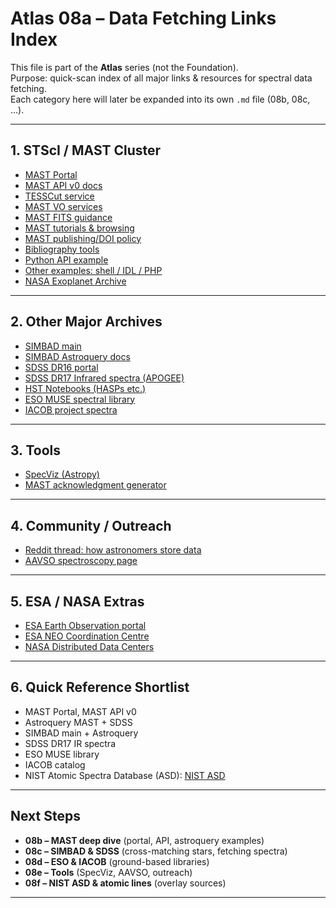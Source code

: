 # Atlas 08a – Data Fetching Links Index

This file is part of the **Atlas** series (not the Foundation).  
Purpose: quick-scan index of all major links & resources for spectral data fetching.  
Each category here will later be expanded into its own `.md` file (08b, 08c, …).  

---

## 1. STScI / MAST Cluster
- [MAST Portal](https://mast.stsci.edu/portal/Mashup/Clients/Mast/portal.html)  
- [MAST API v0 docs](https://mast.stsci.edu/api/v0/)  
- [TESSCut service](https://mast.stsci.edu/tesscut/)  
- [MAST VO services](https://mast.stsci.edu/portal/Mashup/VO.html)  
- [MAST FITS guidance](https://archive.stsci.edu/hst/fits_standard/)  
- [MAST tutorials & browsing](https://outerspace.stsci.edu/display/MASTDOCS/MAST+Portal+Help)  
- [MAST publishing/DOI policy](https://outerspace.stsci.edu/display/MASTDOCS/MAST+Data+Use+Policy)  
- [Bibliography tools](https://ui.adsabs.harvard.edu/)  
- [Python API example](https://mast.stsci.edu/api/v0/MastApiTutorials.html)  
- [Other examples: shell / IDL / PHP](https://archive.stsci.edu/api/)  
- [NASA Exoplanet Archive](https://exoplanetarchive.ipac.caltech.edu/)  

---

## 2. Other Major Archives
- [SIMBAD main](http://simbad.u-strasbg.fr/simbad/)  
- [SIMBAD Astroquery docs](https://astroquery.readthedocs.io/en/latest/simbad/simbad.html)  
- [SDSS DR16 portal](https://skyserver.sdss.org/dr16/en/home.aspx)  
- [SDSS DR17 Infrared spectra (APOGEE)](https://www.sdss.org/dr17/irspec/)  
- [HST Notebooks (HASPs etc.)](https://hst-docs.stsci.edu/hsp)  
- [ESO MUSE spectral library](https://www.eso.org/sci/facilities/develop/instruments/muse/tools.html)  
- [IACOB project spectra](http://research.iac.es/proyecto/IACOB/)  

---

## 3. Tools
- [SpecViz (Astropy)](https://specviz.readthedocs.io/en/latest/)  
- [MAST acknowledgment generator](https://archive.stsci.edu/acknowledgment_generator.html)  

---

## 4. Community / Outreach
- [Reddit thread: how astronomers store data](https://www.reddit.com/r/Astronomy/comments/xxxxxx)  
- [AAVSO spectroscopy page](https://www.aavso.org/spectroscopy-section)  

---

## 5. ESA / NASA Extras
- [ESA Earth Observation portal](https://earth.esa.int/eogateway)  
- [ESA NEO Coordination Centre](https://neo.ssa.esa.int/)  
- [NASA Distributed Data Centers](https://earthdata.nasa.gov/)  

---

## 6. Quick Reference Shortlist
- MAST Portal, MAST API v0  
- Astroquery MAST + SDSS  
- SIMBAD main + Astroquery  
- SDSS DR17 IR spectra  
- ESO MUSE library  
- IACOB catalog  
- NIST Atomic Spectra Database (ASD): [NIST ASD](https://physics.nist.gov/asd)  

---

## Next Steps
- **08b – MAST deep dive** (portal, API, astroquery examples)  
- **08c – SIMBAD & SDSS** (cross-matching stars, fetching spectra)  
- **08d – ESO & IACOB** (ground-based libraries)  
- **08e – Tools** (SpecViz, AAVSO, outreach)  
- **08f – NIST ASD & atomic lines** (overlay sources)

---
